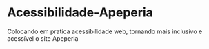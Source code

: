 # Acessibilidade-Apeperia
 Colocando em pratica acessibilidade web, tornando  mais inclusivo e acessível o site Apeperia
